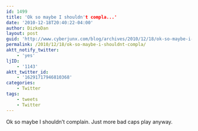 ```yaml
---
id: 1499
title: 'Ok so maybe I shouldn't compla...'
date: '2010-12-18T20:40:22-04:00'
author: DizkoDan
layout: post
guid: 'http://www.cyberjunx.com/blog/archives/2010/12/18/ok-so-maybe-i-shouldnt-compla/'
permalink: /2010/12/18/ok-so-maybe-i-shouldnt-compla/
aktt_notify_twitter:
    - 'yes'
ljID:
    - '1143'
aktt_twitter_id:
    - '16291717946810368'
categories:
    - Twitter
tags:
    - tweets
    - Twitter
---
```


Ok so maybe I shouldn’t complain. Just more bad caps play anyway.